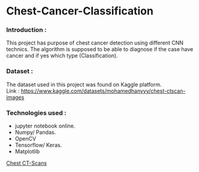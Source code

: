 # Chest-Cancer-Classification

### Introduction :   
This project has purpose of chest cancer detection using different CNN technics. The algorithm is supposed to be able to diagnose if the case have cancer and if yes which type (Classification).

### Dataset :  
The dataset used in this project was found on Kaggle platform.  
Link : https://www.kaggle.com/datasets/mohamedhanyyy/chest-ctscan-images

### Technologies used :  
- jupyter notebook online.
- Numpy/ Pandas.
- OpenCV
- Tensorflow/ Keras.
- Matplotlib


[Chest CT-Scans](09LUBNG-SCREENING1-videoSixteenByNine3000.jpg)
